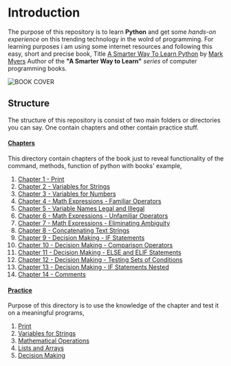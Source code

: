 # Introduction
The purpose of this repository is to learn **Python** and get some *hands-on experience*  on this trending technology in the wolrd of programming. For learning purposes i am using some internet resources and following this easy, short and precise book, Title [A Smarter Way To Learn Python](http://www.asmarterwaytolearn.com/python/index-of-exercises.html) by [Mark Myers](https://www.linkedin.com/in/mark-myers-a889a53) Author of the **"A Smarter Way to Learn"** *series* of computer programming books.

![BOOK COVER](https://images-na.ssl-images-amazon.com/images/I/41i1z4hAJAL._SX348_BO1,204,203,200_.jpg)

## Structure
The structure of this repository is consist of two main folders or directories you can say. One contain chapters and other contain practice stuff.

#### [Chapters](https://github.com/azlaan4/PIAIC-Python/tree/master/Chapters)
This directory contain chapters of the book just to reveal functionality of the command, methods, function of python with books' example, 
1. [Chapter 1 - Print](https://github.com/azlaan4/PIAIC-Python/blob/master/Chapters/Chapter%201%20-%20Print.py)
2. [Chapter 2 - Variables for Strings](https://github.com/azlaan4/PIAIC-Python/blob/master/Chapters/Chapter%202%20-%20Variables%20for%20Strings.py)
3. [Chapter 3 - Variables for Numbers](https://github.com/azlaan4/PIAIC-Python/blob/master/Chapters/Chapter%203%20-%20Variables%20for%20Numbers.py)
4. [Chapter 4 - Math Expressions - Familiar Operators](https://github.com/azlaan4/PIAIC-Python/blob/master/Chapters/Chapter%204%20-%20Math%20Expressions%20-%20Familiar%20operators.py)
5. [Chapter 5 - Variable Names Legal and Illegal](https://github.com/azlaan4/PIAIC-Python/blob/master/Chapters/Chapter%205%20-%20Variable%20Names%20Legal%20and%20Illegal.py)
6. [Chapter 6 - Math Expressions - Unfamiliar Operators](https://github.com/azlaan4/PIAIC-Python/blob/master/Chapters/Chapter%206%20-%20Math%20Expressions%20-%20Unfamiliar%20operators.py)
7. [Chapter 7 - Math Expressions - Eliminating Ambiguity](https://github.com/azlaan4/PIAIC-Python/blob/master/Chapters/Chapter%207%20-%20Math%20Expressions%20-%20Eliminating%20Ambiguity.py)
8. [Chapter 8 - Concatenating Text Strings](https://github.com/azlaan4/PIAIC-Python/blob/master/Chapters/Chapter%208%20%20-%20Concatenating%20Text%20Strings.py)
9. [Chapter 9 - Decision Making - IF Statements](https://github.com/azlaan4/PIAIC-Python/blob/master/Chapters/Chapter%209%20-%20Decision%20Making%20-%20IF%20Statements.py)
10. [Chapter 10 - Decision Making - Comparison Operators](https://github.com/azlaan4/PIAIC-Python/blob/master/Chapters/Chapter%2010%20-%20Decision%20Making%20-%20Comparison%20Operators.py)
11. [Chapter 11 - Decision Making - ELSE and ELIF Statements](https://github.com/azlaan4/PIAIC-Python/blob/master/Chapters/Chapter%2011%20-%20Decision%20Making%20-%20ELSE%20and%20ELIF%20Statements.py)
12. [Chapter 12 - Decision Making - Testing Sets of Conditions](https://github.com/azlaan4/PIAIC-Python/blob/master/Chapters/Chapter%2012%20-%20Decision%20Making%20-%20Testing%20Sets%20of%20Conditions.py)
13. [Chapter 13 - Decision Making - IF Statements Nested](https://github.com/azlaan4/PIAIC-Python/blob/master/Chapters/Chapter%2013%20-%20Decision%20Making%20-%20IF%20Statements%20Nested.py)
14. [Chapter 14 - Comments](https://github.com/azlaan4/PIAIC-Python/blob/master/Chapters/Chapter%2014%20-%20Comments.py)

#### [Practice](https://github.com/azlaan4/PIAIC-Python/tree/master/Practice)
Purpose of this directory is to use the knowledge of the chapter and test it on a meaningful programs,
1. [Print](https://github.com/azlaan4/PIAIC-Python/blob/master/Practice/Print.py) 
2. [Variables for Strings](https://github.com/azlaan4/PIAIC-Python/blob/master/Practice/Variables%20for%20Strings.py)
3. [Mathematical Operations](https://github.com/azlaan4/PIAIC-Python/blob/master/Practice/Math%20Operators.py)
4. [Lists and Arrays](https://github.com/azlaan4/PIAIC-Python/blob/master/Practice/Arrays%20or%20Lists.py)
5. [Decision Making](https://github.com/azlaan4/PIAIC-Python/blob/master/Practice/Decision%20Making.py)